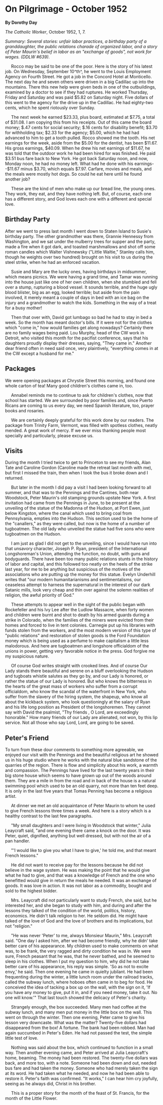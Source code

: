 On Pilgrimage - October 1952
============================

**By Dorothy Day**

*The Catholic Worker*, October 1952, 1, 7.

*Summary: Several stories: unfair labor practices, a birthday party of a
granddaughter, the public relations charade of organized labor, and a
story of Peter Maurin's belief in labor as an "exchange of goods", not
work for wages. (DDLW \#639).*

     Rocco may be said to be one of the poor. Here is the story of his
latest job. On Wednesday, September 10^th^, he went to the Louis
Employment Agency on Fourth Street. He got a job in the Concord Hotel at
Monticello. The next day he and seven others were driven in a big
Cadillac up into the mountains. There this new help were given beds in
one of the outbuildings, examined by a doctor to see if they had
ruptures. He worked Thursday, Friday and Saturday and was paid \$5.82 on
Saturday night. Five dollars of this went to the agency for the drive up
in the Cadillac. He had eighty-two cents, which he spent riotously over
Sunday.

     The next week he earned \$23.33, plus board, estimated at \$7.75, a
total of \$31.08. I am copying this from his receipts. Out of this came
the board money; \$.47 cents for social security; \$.16 cents for
disability benefit; \$3.70 for withholding tax; \$2.33 for the agency;
\$5.00, which he had had advanced to him to get a tooth pulled. Rocco
showed me the tooth. His net earnings for the week, aside from the
\$5.00 for the dentist, has been \$11.67. His gross earnings, \$40.09.
When he drew his net earnings of \$11.67, he was told that the outdoor
work he had been hired for was finished. He paid \$3.51 bus fare back to
New York. He got back Saturday noon, and now, Monday noon, he had no
money left. What had he done with his earnings--\$11.67 minus \$3.70,
which equals \$7.97. Carfare, movies and meals, and the meals were
mostly hot dogs. So could he eat here until he found another job?

     These are the kind of men who make up our bread line, the young
ones. They work, they eat, and they have nothing left. But, of course,
each one has a different story, and God loves each one with a different
and special love.

Birthday Party
--------------

After we went to press last month I went down to Staten Island to
Susie's birthday party. The other grandmother was there, Grannie
Hennessy from Washington, and we sat under the mulberry trees for supper
and the party, made a fire when it got dark, and toasted marshmallows
and shot off some roman candles which Walter Vishnewsky ("Little
Waltie," Stanley calls him, though he weights over two hundred) brought
on his visit to us during the steel strike, when he had an enforced
vacation.

     Susie and Mary are the lucky ones, having birthdays in midsummer,
which means picnics. We were having a grand time, and Tamar was running
into the house just like one of her own children, when she stumbled and
fell over a stump, rupturing a blood vessel. It sounds terrible, and the
huge ugly blood blister, big as an egg, looked terrible; but aside from
the pain involved, it merely meant a couple of days in bed with an ice
bag on the injury and a grandmother to watch the kids. Something in the
way of a treat for a busy mother!

     Then that over with, David got lumbago so bad he had to stay in bed
a week. So the month has meant doctor's bills. If it were not for the
clothes which "come in," how would families get along nowadays?
Certainly there are no family wages being paid. Lou Murphy, head of the
CW work in Detroit, who visited this month for the pacifist conference,
says that his daughters proudly display their dresses, saying, "They
came in." Another dear friend often in need said once, very plaintively,
"everything comes in at the CW except a husband for me."

Packages
--------

We were opening packages at Chrystie Street this morning, and found one
whole carton of tea! Many good children's clothes came in, too.

     Annabel reminds me to continue to ask for children's clothes, now
that school has started. We are surrounded by poor families and, since
Puerto Ricans are coming to us every day, we need Spanish literature,
too, prayer books and rosaries.

     We are certainly deeply grateful for this work done by our readers.
The package from Trinity Farm, Vermont, was filled with spotless
clothes, neatly mended. A great work of mercy. If we ever miss thanking
people most specially and particularly, please excuse us.

Visits
------

During the month I tried twice to get to Princeton to see my friends,
Alan Tate and Caroline Gordon (Caroline made the retreat last month with
me), but first I missed the train, then when I took the bus it broke
down and I returned.

     But later in the month I did pay a visit I had been looking forward
to all summer, and that was to the Pennings and the Cantines, both near
Woodstock, Peter Maurin's old stamping grounds upstate New York. A first
invitation had came from the Pennings in June, to be present at the
unveiling of the statue of the Madonna of the Hudson, at Port Ewen, just
below Kingston, where the canal which used to bring coal from
Pennsylvania, empties into the Hudson. This section used to be the home
of the "canallers," as they were called, but now is the home of a number
of tugboatmen. The old lady who unveiled the statue had five sons who
were tugboatmen on the Hudson.

     I am just as glad I did not get to the unveiling, since I would
have run into that unsavory character, Joseph P. Ryan, president of the
International Longshoreman's Union, attending the function, no doubt,
with guns and bodyguards. There have been too many public relations
stunts in the history of labor and capital, and this followed too neatly
on the heels of the strike last year, for me to be anything but
suspicious of the motives of the associations who are putting up the
money for this statue. Evelyn Underhill writes that "our modern
humanitarianisms and sentimentalisms, our ceaseless attempt to harness
the supernatural in the interest of our dark Satanic mills, look very
cheap and thin over against the solemn realities of religion, the awful
priority of God."

     These attempts to appear well in the sight of the public began with
Rockefeller and his Ivy Lee after the Ludlow Massacre, when forty women
and children were burnt and shot to death by his armed guards during a
strike in Colorado, when the families of the miners were evicted from
their homes and forced to live in tent colonies. Carnegie put up his
libraries with funds stolen from the workers, and the most modern
version of this type of "public relations" and restoration of stolen
goods is the Ford Foundation money which is being used as a perfume to
make capitalism a little less malodorous. And here are tugboatmen and
longshore officialdom of the unions in power, getting very favorable
notice in the press. God forgive me my suspicious nature.

     Of course God writes straight with crooked lines. And of course Our
Lady stands there beautiful and serene on a bluff overlooking the Hudson
and tugboats whistle salutes as they go by, and our Lady is honored, or
rather the statue of our Lady is honored. But who knows the bitterness
in the hearts of the great mass of workers who suffer from a corrupt
officialdom, who know the scandal of the waterfront in New York, who
suffer from the slavery of the hiring system, the shapeup, who know all
about the kickback system, who look questioningly at the salary of Ryan
and his life long position as President of the longshoremen. They cannot
say with David the psalmist, "Thy friends , O Lord, are exceedingly
honorable." How many friends of our Lady are alienated, not won, by this
lip service. Not all those who say Lord, Lord, are going to be saved.

Peter's Friend
--------------

To turn from these dour comments to something more agreeable, we enjoyed
our visit with the Pennings and the beautiful religious art he showed us
in his huge studio where he works with the natural blue sandstone of the
quarries of the region. There is flow and simplicity about his work, a
warmth and compassion. The Pennings have lived for the last twenty years
in their big stone house which seems to have grown up out of the woods
around them. They are a mile in from the road and in back of the house
is a natural swimming pool which used to be an old quarry, not more than
ten feet deep. It is only in the last five years that Tomas Penning has
become a religious artist.

     At dinner we met an old acquaintance of Peter Maurin to whom he
used to give French lessons three times a week. And here is a story
which is a healthy contrast to the last few paragraphs.

     "My small daughters and I were living in Woodstock that winter,"
Julia Leaycraft said, "and one evening there came a knock on the door.
It was Peter, quiet, dignified, anything but well dressed, but with not
the air of a pan handler.

     "'I would like to give you what I have to give,' he told me, and
that meant French lessons."

     He did not want to receive pay for the lessons because he did not
believe in the wage system. He was making the point that he would give
what he had to give, and that was a knowledge of French and the one who
benefitted would give in return the meals he needed. It was an exchange
of goods. It was love in action. It was not labor as a commodity, bought
and sold to the highest bidder.

     Mrs. Leaycraft did not particularly want to study French, she said,
but he interested her, and she began to study with him, and during and
after the lessons they talked of the condition of the world, politics,
history, economics. He didn't talk religion to her. He seldom did. He
might have talked of the love of God and the love of brothers and its
implications, but not "religion."

     "He was never 'Peter' to me, always Monsieur Maurin," Mrs.
Leaycraft said. "One day I asked him, after we had become friendly, why
he didn' take better care of his appearance. My children used to make
comments on what was, to be frank, the very ragged and dirty condition
he was in. We were sure, French peasant that he was, that he never
bathed, and he seemed to sleep in his clothes. When I put my question to
him, why did he not take better care of his appearance, his reply was
simple. 'So as not to excite envy,' he said. Then one evening he came in
quielty jubilant. He had been frequenting during the winter, a little
lunch room under the railroad tracks, called the subway lunch, where
hoboes often came in to beg for food. He conceived the idea of tacking a
box up on the wall, with the sign on it, 'If you have any money to give,
put it in, and if you need money, take it out. No one will know.'" That
last touch showed the delicacy of Peter's charity.

     Strangely enough, the box succeeded. Many men had coffee at the
subway lunch, and many men put money in the little box on the wall. This
went on through the winter. Then one evening, Peter came to give his
lesson very downcaste. What was the matter? Twenty-five dollars had
disappeared from the box! A fortune. The bank had been robbed. Man had
again succumbed in Peter's Eden. He had not passed the test, the simple
little test of love.

     Nothing was said about the box, which continued to function in a
small way. Then another evening came, and Peter arrived at Julia
Leaycraft's home, beaming. The money had been restored. The twenty-five
dollars was back, and more too, with a note. Someone had been down and
out, needed bus fare and had taken the money. Someone who had merely
taken the sign at its word. He had taken what he needed, and now he had
been able to restore it. Peter's faith was confirmed. "It works," I can
hear him cry joyfully, seeing as he always did, Christ in his brother.

     This is a proper story for the month of the feast of St. Francis,
for the month of the Little Flower.
